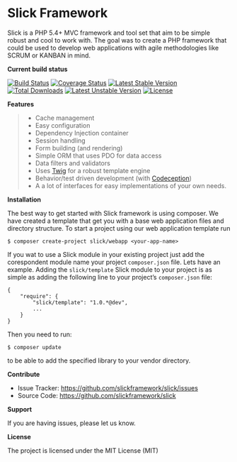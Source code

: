 Slick Framework
===============

Slick is a PHP 5.4+ MVC framework and tool set that aim to be simple
robust and cool to work with. The goal was to create a PHP framework
that could be used to develop web applications with agile methodologies
like SCRUM or KANBAN in mind.

**Current build status**

[![Build Status](https://travis-ci.org/slickframework/slick.svg?branch=feature/dba)](https://travis-ci.org/slickframework/slick)
[![Coverage Status](https://img.shields.io/coveralls/slickframework/slick.svg)](https://coveralls.io/r/slickframework/slick)
[![Latest Stable Version](https://poser.pugx.org/slick/slick/v/stable.svg)](https://packagist.org/packages/slick/slick)
[![Total Downloads](https://poser.pugx.org/slick/slick/downloads.svg)](https://packagist.org/packages/slick/slick)
[![Latest Unstable Version](https://poser.pugx.org/slick/slick/v/unstable.svg)](https://packagist.org/packages/slick/slick)
[![License](https://poser.pugx.org/slick/slick/license.svg)](https://packagist.org/packages/slick/slick)

**Features**

> -   Cache management
> -   Easy configuration
> -   Dependency Injection container
> -   Session handling
> -   Form building (and rendering)
> -   Simple ORM that uses PDO for data access
> -   Data filters and validators
> -   Uses [Twig][] for a robust template engine
> -   Behavior/test driven development (with [Codeception][])
> -   A a lot of interfaces for easy implementations of your own needs.

**Installation**

The best way to get started with Slick framework is using composer. We
have created a template that get you with a base web application files
and directory structure. To start a project using our web application
template run

    $ composer create-project slick/webapp <your-app-name>

If you wat to use a Slick module in your existing project just add the
corespondent module name your project `composer.json` file. Lets have an
example. Adding the `slick/template` Slick module to your project is as
simple as adding the following line to your project’s `composer.json`
file:

    {
        "require": {
            "slick/template": "1.0.*@dev",
            ...
        }
    }

Then you need to run:

    $ composer update

to be able to add the specified library to your vendor directory.

**Contribute**

-   Issue Tracker: <https://github.com/slickframework/slick/issues>
-   Source Code: <https://github.com/slickframework/slick>

**Support**

If you are having issues, please let us know.

**License**

The project is licensed under the MIT License (MIT)

  [Twig]: http://twig.sensiolabs.org/
  [Codeception]: http://codeception.com/
